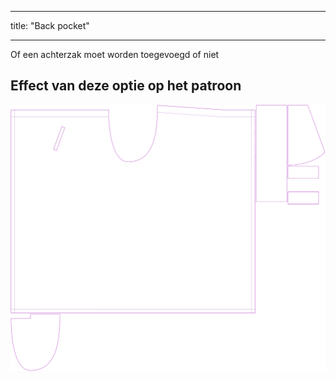- - -
title: "Back pocket"
- - -

Of een achterzak moet worden toegevoegd of niet

## Effect van deze optie op het patroon

![Deze afbeelding toont het effect van deze optie door meerdere varianten die een andere waarde hebben voor deze optie te vervangen](waralee_backpocket_sample.svg "Effect of this option on the pattern")
